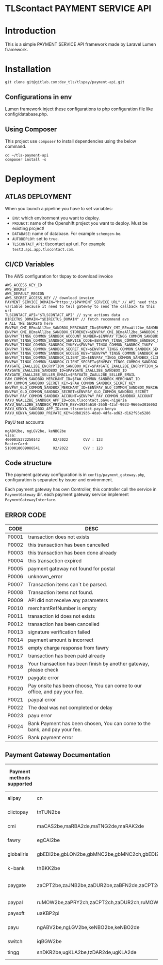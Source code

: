 TLScontact PAYMENT SERVICE API
=====================

# Introduction
This is a simple PAYMENT SERVICE API framework made by Laravel Lumen framework.

# Installation

`git clone git@gitlab.com:dev_tls/tlspay/payment-api.git`

## Configurations in env
Lumen framework inject these configurations to php configuration file like config/database.php.

## Using Composer
This project use `composer` to install dependencies using the below command.

```
cd ~/tls-payment-api
composer install -o
```

# Deployment

## ATLAS DEPLOYMENT
When you launch a pipeline you have to set variables:

- `ENV`: which environment you want to deploy.
- `PROJECT`: name of the Openshift project you want to deploy. Must be existing project!
- `DATABASE`: name of database. For example `schengen-be`.
- `AUTODEPLOY`: set to `true`.
- `TLSCONTACT_API`: tlscontact api url. For example `test3.api.app.tlscontact.com`.

## CI/CD Variables

The AWS configuration for tlspay to download invoice

```
AWS_ACCESS_KEY_ID
AWS_BUCKET
AWS_DEFAULT_REGION
AWS_SECRET_ACCESS_KEY // download invoice
PAYMENT_SERVICE_DOMAIN="https://$PAYMENT_SERVICE_URL" // API need this variable because it need to tell gateway to send the callback to this url
TLSCONTACT_API="$TLSCONTACT_API" // sync actions data
DIRECTUS_DOMAIN="$DIRECTUS_DOMAIN" // fetch recommend avs
# ALL THE SECRETS here
ENVPAY_CMI_BEmaAll2be_SANDBOX_MERCHANT_ID=$ENVPAY_CMI_BEmaAll2be_SANDBOX_MERCHANT_ID
ENVPAY_CMI_BEmaAll2be_SANDBOX_STOREKEY=$ENVPAY_CMI_BEmaAll2be_SANDBOX_STOREKEY
ENVPAY_TINGG_COMMON_SANDBOX_ACCOUNT_NUMBER=$ENVPAY_TINGG_COMMON_SANDBOX_ACCOUNT_NUMBER
ENVPAY_TINGG_COMMON_SANDBOX_SERVICE_CODE=$ENVPAY_TINGG_COMMON_SANDBOX_SERVICE_CODE
ENVPAY_TINGG_COMMON_SANDBOX_IVKEY=$ENVPAY_TINGG_COMMON_SANDBOX_IVKEY
ENVPAY_TINGG_COMMON_SANDBOX_SECRET_KEY=$ENVPAY_TINGG_COMMON_SANDBOX_SECRET_KEY
ENVPAY_TINGG_COMMON_SANDBOX_ACCESS_KEY="$ENVPAY_TINGG_COMMON_SANDBOX_ACCESS_KEY"
ENVPAY_TINGG_COMMON_SANDBOX_CLIENT_ID=$ENVPAY_TINGG_COMMON_SANDBOX_CLIENT_ID
ENVPAY_TINGG_COMMON_SANDBOX_CLIENT_SECRET=$ENVPAY_TINGG_COMMON_SANDBOX_CLIENT_SECRET
PAYGATE_ZAALL2BE_ENCRYPTION_SANDBOX_KEY=$PAYGATE_ZAALL2BE_ENCRYPTION_SANDBOX_KEY
PAYGATE_ZAALL2BE_SANDBOX_ID=$PAYGATE_ZAALL2BE_SANDBOX_ID
PAYGATE_ZAALL2BE_SELLER_EMAIL=$PAYGATE_ZAALL2BE_SELLER_EMAIL
FAW_COMMON_SANDBOX_MERCHANT_ID=$FAW_COMMON_SANDBOX_MERCHANT_ID
FAW_COMMON_SANDBOX_SECRET_KEY=$FAW_COMMON_SANDBOX_SECRET_KEY
ENVPAY_GLO_COMMON_SANDBOX_MERCHANT_ID=$ENVPAY_GLO_COMMON_SANDBOX_MERCHANT_ID
ENVPAY_GLO_COMMON_SANDBOX_SECRET=$ENVPAY_GLO_COMMON_SANDBOX_SECRET
ENVPAY_PAY_COMMON_SANDBOX_ACCOUNT=$ENVPAY_PAY_COMMON_SANDBOX_ACCOUNT
PAYU_NGALL2BE_SANDBOX_APP_ID=com.tlscontact.payu-nigeria
PAYU_NGALL2BE_SANDBOX_PRIVATE_KEY=1924a610-2658-42af-9033-9666e3016063
PAYU_KENYA_SANDBOX_APP_ID=com.tlscontact.payu-kenya
PAYU_KENYA_SANDBOX_PRIVATE_KEY=8db81936-4da0-4dfa-ad63-d162f95e5286
```

PayU test accounts

```
ngABV2be, ngLGV2be, keNBO2be  
visa:
4000015372250142      02/2022       CVV : 123
MasterCard:
5100018609086541      02/2022       CVV : 123

```

## Code structure

The payment gateway configuration is in `config/payment_gateway.php`, configuration is separated by issuer and environment. 

Each payment gateway has own Controller, this controller call the service in `PaymentGateway` dir. each payment gateway service implement 
`PaymentGatewayInterface`.

## ERROR CODE
| CODE | DESC |
|------|-------|
| P0001 | transaction does not exists |
| P0002 | this transaction has been cancelled |
| P0003 | this transaction has been done already| 
| P0004 | this transaction expired |
| P0005 | payment gateway not found for postal |
| P0006 | unknown_error |
| P0007 | Transaction items can`t be parsed. |
| P0008 |  Transaction items not found. |
| P0009 | API did not receive any parameters |
| P0010 | merchantRefNumber is empty |
| P0011 | transaction id does not exists |
| P0012 | transaction has been cancelled |
| P0013 | signature verification failed |
| P0014 | payment amount is incorrect |
| P0015 | empty charge response from fawry |
| P0017 | transaction has been paid already |
| P0018 | Your transaction has been finish by another gateway, please check |
| P0019 | paygate error |
| P0020 | Pay onsite has been choose, You can come to our office, and pay your fee. |
| P0021 | paypal error |
| P0022 | The deal was not completed or delay |
| P0023 | payu error |
| P0024 | Bank Payment has been chosen, You can come to the bank, and pay your fee. |
| P0025 | Bank payment error |

## Payment Gateway Documentation

| Payment methods supported | Coutries supported                                                                                                                                | Currency supported                                                                                                                                                                 | Languages supported | Technical Requirements | Payment flow diagram                                                                                                                                                                                         | Dynamic callback URL capability    | Type of payment (online/offline) | Transaction expiry time | Refund capability                                                    | Reconciliation capability                  | Developer documentation                                                                                          | User documentation URL                         | Sandbox account Testing card numbers/accounts                                                | HelpDesk contacts                                          | TLS employee responsible   |
|---------------------------|---------------------------------------------------------------------------------------------------------------------------------------------------|------------------------------------------------------------------------------------------------------------------------------------------------------------------------------------|---------------------|------------------------|--------------------------------------------------------------------------------------------------------------------------------------------------------------------------------------------------------------|------------------------------------|----------------------------------|-------------------------|----------------------------------------------------------------------|--------------------------------------------|------------------------------------------------------------------------------------------------------------------|------------------------------------------------|----------------------------------------------------------------------------------------------|------------------------------------------------------------|----------------------------|
| alipay| cn                                                                                                                                                | GBP,HKD,USD,SGD,JPY,CAD,AUD,EUR,NZD,KRW,THB,CHF,SEK,DKK,NOK,MYR,IDR,PHP,MUR,ILS,LKR,RUB,AED,CZK,ZAR,CNY,TWD | zh |  | ![Payment flow](https://gw.alipayobjects.com/os/skylark-tools/public/files/0ba3e82ad37ecf8649ee4219cfe9d16b.png%26originHeight%3D2023%26originWidth%3D2815%26size%3D526149%26status%3Ddone%26width%3D2815)   | support                            | online                           |                         | support                                                              | https://opendocs.alipay.com/open/028woc    | https://opendocs.alipay.com/home                                                                                 | https://opendocs.alipay.com/open/270/01didh    | Login account:ucvdaj3619@sandbox.com, Login password:111111,Payment Password:111111          | 4007585858                                                 | clement.lin@tlscontact.com |
| clictopay| tnTUN2be                                                                                                                                          | TND                                                                                                                                                                                | en,fr | |                                                                                                                                                                                                              | support                            | online                           |                         | support                                                              |                                            | https://gitlab.com/dev_tls/tlspay/backlog/uploads/5c701c07ceccd0f5eec4e5060c544aa6/Integration-ManualV2.2-EN.pdf | http://www.clictopay.com.tn/espace-integration | card number: 4557691111111113  Expiry: 12/24  Cvv: 375                                       | webmaster@clictopay.com/71 155 800                         | clement.lin@tlscontact.com |
| cmi| maCAS2be,maRBA2de,maTNG2de,maRAK2de                                                                                                               | TND                                                                                                                                                                                | fr,en,ar |  |                                                                                                                                                                                                              | support                            | online                           |                         |                                                                      |                                            |                                                                                                                  |                                                | card number: 4000000000000010  Expiry: 12/22  Cvv: 000                                       | support.ecom@cmi.co.ma/+212 (0) 8 02 00 50 50              | clement.lin@tlscontact.com |
| fawry| egCAI2be                                                                                                                                          | EGP                                                                                                                                                                                | en,ar | |                                                                                                                                                                                                              | support                            | online                           |                         | https://developer.fawrystaging.com/docs/server-apis/refund-issue-api |                                            | https://developer.fawrystaging.com/docs-home                                                                     | https://fawrydigital.com/                      | card number: 4987654321098769  Expiry: 12/22  Cvv: 123                                       |                                                            | clement.lin@tlscontact.com |
| globaliris| gbEDI2be,gbLON2be,gbMNC2be,gbMNC2ch,gbEDI2ch,gbLON2ch,gbLON2de,gbEDI2de,gbMNC2de,allAll2all,itAll2uk,gbAll2uk,byMSQ2uk,ruEKA2uk,ruLED2uk,kzALA2uk | GBP                                                                                                                                                                                | en |  |                                                                                                                                                                                                              | support                            | online                           |                         |                                                                      |                                            | https://developer.globalpay.com                                                                                  | https://www.globalpayments.com/en-gb           | card number: 4263971921001307  Expiry: 12/22  Cvv: 000                                       | https://help.globalpay.com/en-gb                           | clement.lin@tlscontact.com |
| k-bank| thBKK2be                                                                                                                                          | THB                                                                                                                                                                                | en,th | |                                                                                                                                                                                                              | no                                 | online                           |                         |                                                                      |                                            |                                                                                                                  |                                                | card number: 4417706600005830  Expiry: 12/22  Cvv: 123  OTP code: 123456                     | https://www.kasikornbank.com/en/contact/Pages/contact.aspx | clement.lin@tlscontact.com |
| paygate| zaCPT2be,zaJNB2be,zaDUR2be,zaBFN2de,zaCPT2de,zaPLZ2de,zaZAY2de,zaDUR2de                                                                           | ZAR                                                                                                                                                                                | en |  | ![Payment flow diagram](https://docs.paygate.co.za/images/payweb3/process_flow.png)                                                                                                                          | support                            | online                           |                         | https://docs.paygate.co.za/#refund                                   |                                            | https://docs.paygate.co.za                                                                                       | https://www.paygate.co.za/                     | card number: 4000000000000002 Expiry: 12/22  Cvv: 000                                        | infosa@dpogroup.com/+27 (0)87 820 2020                     | clement.lin@tlscontact.com |
| paypal| ruMOW2be,zaPRY2ch,zaCPT2ch,zaDUR2ch,ruMOW2ch,uaKBP2ch,phMNL2ch                                                                                    | EUR,RUB,PHP                                                                                                                                                                        | en,ru |  |                                                                                                                                                                                                              | support                            | online                           |                         |                                                                      | https://developer.paypal.com/docs/reports/ | https://developer.paypal.com/home                                                                                | https://www.paypal.com/lu/home                 | Login account: qa.buyer@tlscontact.com   Login password: *UHBgvfr4                           | https://www.paypal.com/lu/smarthelp/contact-us             | clement.lin@tlscontact.com |
| paysoft| uaKBP2pl                                                                                                                                          | UAH                                                                                                                                                                                | ru,uk,en |  |                                                                                                                                                                                                              | support                            | online                           |                         |                                                                      |                                            | https://docs.paysoft.solutions/en/2_merchant_interface/                                                          | https://paysoft.co.za/card-solutions/          | https://docs.paysoft.solutions/en/test-params.html                                           | (021) 551 0891/contactus@paysoft.co.za                     | clement.lin@tlscontact.com |
| payu| ngABV2be,ngLGV2be,keNBO2be,keNBO2de                                                                                                               | USD                                                                                                                                                                                | |  | ![Payment flow diagram](https://devguide.payu.in/wordpress/index.php/wp-json/getobject?keyname=uploads/2021/05/word-image-4.png)                                                                             | support                            | online                           |                         |                                                                      |                                            | https://developers.paymentsos.com/docs/apis/payments/1.3.0/#operation/suspend-a-network-token                    | https://payu.in/payment-gateway                | card number: 4000015372250142(visa) or 5100018609086541(MasterCard)  Expiry: 12/22  Cvv: 123 | https://help.payu.in/                                      | clement.lin@tlscontact.com |
| switch | iqBGW2be                                                                                                                                          | IQD                                                                                                                                                                                | en | |                                                                                                                                                                                                              | support                            | online                           |                         | support                                                              |                                            | https://hyperpay.docs.oppwa.com/                                                                                 |                                                | 5285 7800 1058 5166 07/24 736 test                                                           |                                                            | clement.lin@tlscontact.com |
| tingg| snDKR2be,ugKLA2be,tzDAR2de,ugKLA2de                                                                                                               | Currency supported                                                                                                                                                                 | en |  |                                                                                                                                                                                                              | support                            | online                           |                         |                                                                      |                                            | https://dev-portal.tingg.africa/                                                                                 | https://www.cellulant.io/                      | https://cellulant.gitbook.io/checkout/appendix/test-details                                  | support@tingg.com.ng/+234(0)-18883432                      | clement.lin@tlscontact.com |
